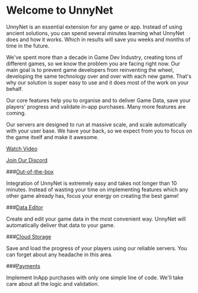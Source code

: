 # Welcome to UnnyNet

UnnyNet is an essential extension for any game or app. Instead of using ancient solutions, you can spend several minutes learning what UnnyNet does and how it works. Which in results will save you weeks and months of time in the future.  

We've spent more than a decade in Game Dev Industry, creating tons of different games, so we know the problem you are facing right now. Our main goal is to prevent game developers from reinventing the wheel, developing the same technology over and over with each new game. That's why our solution is super easy to use and it does most of the work on your behalf.

Our core features help you to organise and to deliver Game Data, save your players' progress and validate in-app purchases. Many more features are coming. 

Our servers are designed to run at massive scale, and scale automatically with your user base. We have your back, so we expect from you to focus on the game itself and make it awesome.

[Watch Video](https://youtu.be/sWDyoYKSnUI)

[Join Our Discord](https://discord.gg/X27tuQR)


###[Out-of-the-box](/basic/basic)

Integration of UnnyNet is extremely easy and takes not longer than 10 minutes. Instead of wasting your time on implementing features which any other game already has, focus your energy on creating the best game!

###[Data Editor](/data_editor/basic)

Create and edit your game data in the most convenient way. UnnyNet will automatically deliver that data to your game.

###[Cloud Storage](/basic/storage)

Save and load the progress of your players using our reliable servers. You can forget about any headache in this area.

###[Payments](/basic/payments)

Implement InApp purchases with only one simple line of code. We'll take care about all the logic and validation.
